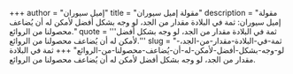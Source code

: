 +++
author = "إميل سيوران"
title = "مقولة إميل سيوران"
description = "مقولة إميل سيوران: ثمة في البلادة مقدار من الجد، لو وجه بشكل أفضل لأمكن له أن يُضاعف محصولنا من الروائع."
quote = '''ثمة في البلادة مقدار من الجد، لو وجه بشكل أفضل لأمكن له أن يُضاعف محصولنا من الروائع.'''
slug = "ثمة-في-البلادة-مقدار-من-الجد،-لو-وجه-بشكل-أفضل-لأمكن-له-أن-يُضاعف-محصولنا-من-الروائع"
+++
ثمة في البلادة مقدار من الجد، لو وجه بشكل أفضل لأمكن له أن يُضاعف محصولنا من الروائع.
